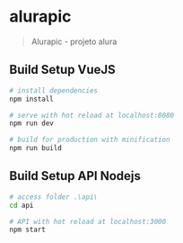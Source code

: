 # alurapic

> Alurapic - projeto alura

## Build Setup VueJS

``` bash
# install dependencies
npm install

# serve with hot reload at localhost:8080
npm run dev

# build for production with minification
npm run build
```

## Build Setup API Nodejs

``` bash
# access folder .\api\
cd api

# API with hot reload at localhost:3000
npm start

```
